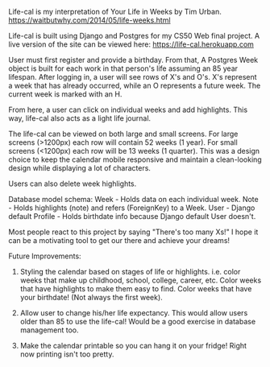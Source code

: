 Life-cal is my interpretation of Your Life in Weeks by Tim Urban.
https://waitbutwhy.com/2014/05/life-weeks.html

Life-cal is built using Django and Postgres for my CS50 Web final project.
A live version of the site can be viewed here:
https://life-cal.herokuapp.com

User must first register and provide a birthday.  From that,
A Postgres Week object is built for each work in that person's
life assuming an 85 year lifespan.  After logging in, a user
will see rows of X's and O's.  X's represent a week that has
already occurred, while an O represents a future week.  The
current week is marked with an H.

From here, a user can click on individual weeks and add highlights.
This way, life-cal also acts as a light life journal.

The life-cal can be viewed on both large and small screens.  For
large screens (>1200px) each row will contain 52 weeks (1 year).
For small screens (<1200px) each row will be 13 weeks (1 quarter).
This was a design choice to keep the calendar mobile responsive
and maintain a clean-looking design while displaying a lot of
characters.

Users can also delete week highlights.

Database model schema:
Week - Holds data on each individual week.
Note - Holds highlights (note) and refers (ForeignKey) to a Week.
User - Django default
Profile - Holds birthdate info because Django default User doesn't.

Most people react to this project by saying "There's too many Xs!"
I hope it can be a motivating tool to get our there and achieve
your dreams!

Future Improvements:
1. Styling the calendar based on stages of life or highlights.
i.e. color weeks that make up childhood, school, college, career,
etc. Color weeks that have highlights to make them easy to find.
Color weeks that have your birthdate! (Not always the first week).

2. Allow user to change his/her life expectancy.  This would allow
users older than 85 to use the life-cal! Would be a good exercise
in database management too.

3. Make the calendar printable so you can hang it on your fridge!
Right now printing isn't too pretty.
